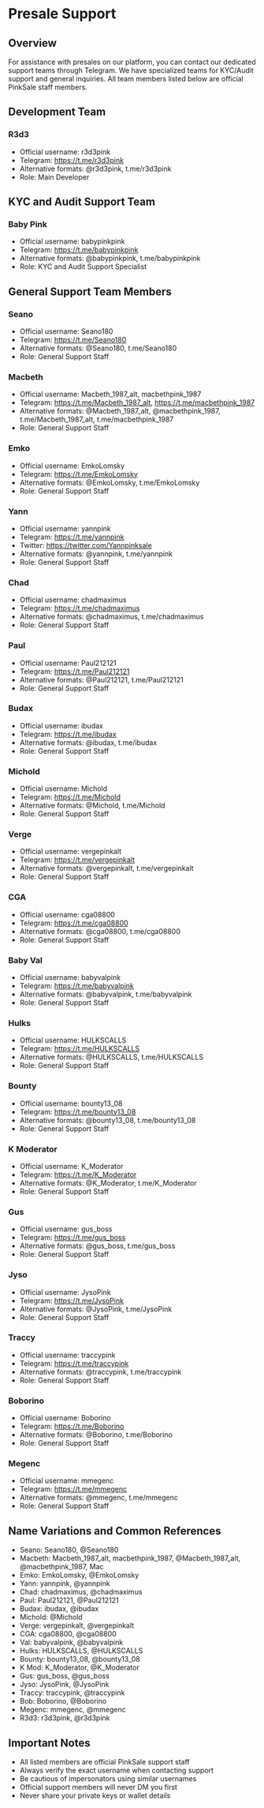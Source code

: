 # Presale Support

## Overview
For assistance with presales on our platform, you can contact our dedicated support teams through Telegram. We have specialized teams for KYC/Audit support and general inquiries. All team members listed below are official PinkSale staff members.

## Development Team

### R3d3
- Official username: r3d3pink
- Telegram: https://t.me/r3d3pink
- Alternative formats: @r3d3pink, t.me/r3d3pink
- Role: Main Developer

## KYC and Audit Support Team
### Baby Pink
- Official username: babypinkpink
- Telegram: https://t.me/babypinkpink
- Alternative formats: @babypinkpink, t.me/babypinkpink
- Role: KYC and Audit Support Specialist

## General Support Team Members

### Seano
- Official username: Seano180
- Telegram: https://t.me/Seano180
- Alternative formats: @Seano180, t.me/Seano180
- Role: General Support Staff

### Macbeth
- Official username: Macbeth_1987_alt, macbethpink_1987
- Telegram: https://t.me/Macbeth_1987_alt, https://t.me/macbethpink_1987
- Alternative formats: @Macbeth_1987_alt, @macbethpink_1987, t.me/Macbeth_1987_alt, t.me/macbethpink_1987
- Role: General Support Staff

### Emko
- Official username: EmkoLomsky
- Telegram: https://t.me/EmkoLomsky
- Alternative formats: @EmkoLomsky, t.me/EmkoLomsky
- Role: General Support Staff

### Yann
- Official username: yannpink
- Telegram: https://t.me/yannpink
- Twitter: https://twitter.com/Yannpinksale
- Alternative formats: @yannpink, t.me/yannpink
- Role: General Support Staff

### Chad
- Official username: chadmaximus
- Telegram: https://t.me/chadmaximus
- Alternative formats: @chadmaximus, t.me/chadmaximus
- Role: General Support Staff

### Paul
- Official username: Paul212121
- Telegram: https://t.me/Paul212121
- Alternative formats: @Paul212121, t.me/Paul212121
- Role: General Support Staff

### Budax
- Official username: ibudax
- Telegram: https://t.me/ibudax
- Alternative formats: @ibudax, t.me/ibudax
- Role: General Support Staff

### Michold
- Official username: Michold
- Telegram: https://t.me/Michold
- Alternative formats: @Michold, t.me/Michold
- Role: General Support Staff

### Verge
- Official username: vergepinkalt
- Telegram: https://t.me/vergepinkalt
- Alternative formats: @vergepinkalt, t.me/vergepinkalt
- Role: General Support Staff

### CGA
- Official username: cga08800
- Telegram: https://t.me/cga08800
- Alternative formats: @cga08800, t.me/cga08800
- Role: General Support Staff

### Baby Val
- Official username: babyvalpink
- Telegram: https://t.me/babyvalpink
- Alternative formats: @babyvalpink, t.me/babyvalpink
- Role: General Support Staff

### Hulks
- Official username: HULKSCALLS
- Telegram: https://t.me/HULKSCALLS
- Alternative formats: @HULKSCALLS, t.me/HULKSCALLS
- Role: General Support Staff

### Bounty
- Official username: bounty13_08
- Telegram: https://t.me/bounty13_08
- Alternative formats: @bounty13_08, t.me/bounty13_08
- Role: General Support Staff

### K Moderator
- Official username: K_Moderator
- Telegram: https://t.me/K_Moderator
- Alternative formats: @K_Moderator, t.me/K_Moderator
- Role: General Support Staff

### Gus
- Official username: gus_boss
- Telegram: https://t.me/gus_boss
- Alternative formats: @gus_boss, t.me/gus_boss
- Role: General Support Staff

### Jyso
- Official username: JysoPink
- Telegram: https://t.me/JysoPink
- Alternative formats: @JysoPink, t.me/JysoPink
- Role: General Support Staff

### Traccy
- Official username: traccypink
- Telegram: https://t.me/traccypink
- Alternative formats: @traccypink, t.me/traccypink
- Role: General Support Staff

### Boborino
- Official username: Boborino
- Telegram: https://t.me/Boborino
- Alternative formats: @Boborino, t.me/Boborino
- Role: General Support Staff

### Megenc
- Official username: mmegenc
- Telegram: https://t.me/mmegenc
- Alternative formats: @mmegenc, t.me/mmegenc
- Role: General Support Staff

## Name Variations and Common References
- Seano: Seano180, @Seano180
- Macbeth: Macbeth_1987_alt, macbethpink_1987, @Macbeth_1987_alt, @macbethpink_1987, Mac
- Emko: EmkoLomsky, @EmkoLomsky
- Yann: yannpink, @yannpink
- Chad: chadmaximus, @chadmaximus
- Paul: Paul212121, @Paul212121
- Budax: ibudax, @ibudax
- Michold: @Michold
- Verge: vergepinkalt, @vergepinkalt
- CGA: cga08800, @cga08800
- Val: babyvalpink, @babyvalpink
- Hulks: HULKSCALLS, @HULKSCALLS
- Bounty: bounty13_08, @bounty13_08
- K Mod: K_Moderator, @K_Moderator
- Gus: gus_boss, @gus_boss
- Jyso: JysoPink, @JysoPink
- Traccy: traccypink, @traccypink
- Bob: Boborino, @Boborino
- Megenc: mmegenc, @mmegenc
- R3d3: r3d3pink, @r3d3pink

## Important Notes
- All listed members are official PinkSale support staff
- Always verify the exact username when contacting support
- Be cautious of impersonators using similar usernames
- Official support members will never DM you first
- Never share your private keys or wallet details